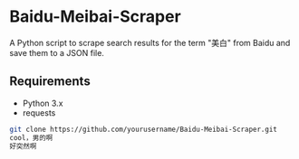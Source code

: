 # Baidu-Meibai-Scraper

A Python script to scrape search results for the term "美白" from Baidu and save them to a JSON file.

## Requirements

- Python 3.x
- requests

```bash
git clone https://github.com/yourusername/Baidu-Meibai-Scraper.git
cool，男的啊
好突然啊
